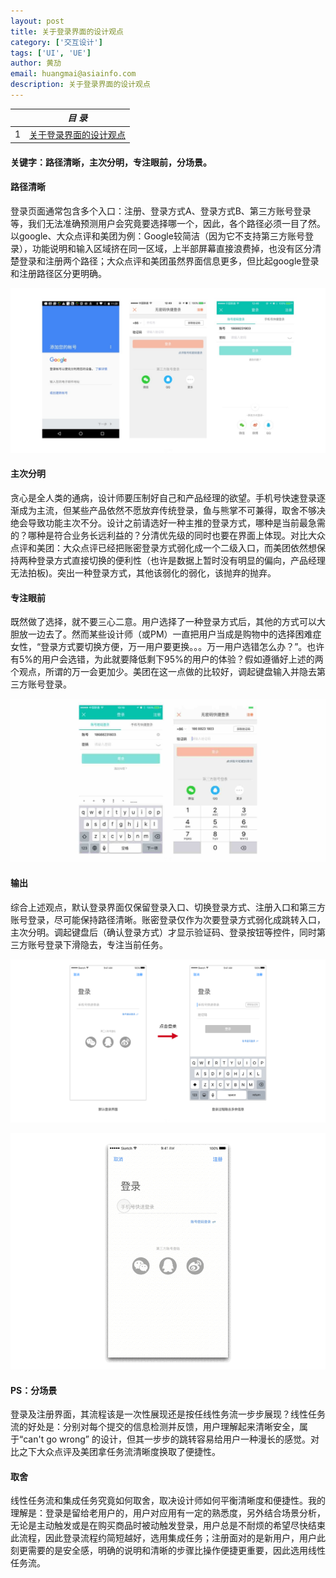 ```yaml
---
layout: post
title: 关于登录界面的设计观点
category: ['交互设计']
tags: ['UI', 'UE']
author: 黄劢
email: huangmai@asiainfo.com
description: 关于登录界面的设计观点
---
```


|  |  *目 录* |
| --- | --- |
| 1 | [关于登录界面的设计观点](#1st) |

<a id="1st"></a>

#### 关键字：路径清晰，主次分明，专注眼前，分场景。
	
#### 路径清晰
登录页面通常包含多个入口：注册、登录方式A、登录方式B、第三方账号登录等，我们无法准确预测用户会究竟要选择哪一个，因此，各个路径必须一目了然。以google、大众点评和美团为例：Google较简洁（因为它不支持第三方账号登录），功能说明和输入区域挤在同一区域，上半部屏幕直接浪费掉，也没有区分清楚登录和注册两个路径；大众点评和美团虽然界面信息更多，但比起google登录和注册路径区分更明确。

![917115](/images/huangmai/917115.jpg)



#### 主次分明
贪心是全人类的通病，设计师要压制好自己和产品经理的欲望。手机号快速登录逐渐成为主流，但某些产品依然不愿放弃传统登录，鱼与熊掌不可兼得，取舍不够决绝会导致功能主次不分。设计之前请选好一种主推的登录方式，哪种是当前最急需的？哪种是符合业务长远利益的？分清优先级的同时也要在界面上体现。对比大众点评和美团：大众点评已经把账密登录方式弱化成一个二级入口，而美团依然想保持两种登录方式直接切换的便利性（也许是数据上暂时没有明显的偏向，产品经理无法拍板)。突出一种登录方式，其他该弱化的弱化，该抛弃的抛弃。


#### 专注眼前
既然做了选择，就不要三心二意。用户选择了一种登录方式后，其他的方式可以大胆放一边去了。然而某些设计师（或PM）一直把用户当成是购物中的选择困难症女性，“登录方式要切换方便，万一用户要更换。。。万一用户选错怎么办？”。也许有5%的用户会选错，为此就要降低剩下95%的用户的体验？假如遵循好上述的两个观点，所谓的万一会更加少。美团在这一点做的比较好，调起键盘输入并隐去第三方账号登录。

![917127](/images/huangmai/917127.jpg)



#### 输出
综合上述观点，默认登录界面仅保留登录入口、切换登录方式、注册入口和第三方账号登录，尽可能保持路径清晰。账密登录仅作为次要登录方式弱化成跳转入口，主次分明。调起键盘后（确认登录方式）才显示验证码、登录按钮等控件，同时第三方账号登录下滑隐去，专注当前任务。

![917130](/images/huangmai/917130.png)



![917129](/images/huangmai/917129.gif)



#### PS：分场景
登录及注册界面，其流程该是一次性展现还是按任线性务流一步步展现？线性任务流的好处是：分别对每个提交的信息检测并反馈，用户理解起来清晰安全，属于“can't go wrong” 的设计，但其一步步的跳转容易给用户一种漫长的感觉。对比之下大众点评及美团拿任务流清晰度换取了便捷性。



#### 取舍
线性任务流和集成任务究竟如何取舍，取决设计师如何平衡清晰度和便捷性。我的理解是：登录是留给老用户的，用户对应用有一定的熟悉度，另外结合场景分析，无论是主动触发或是在购买商品时被动触发登录，用户总是不耐烦的希望尽快结束此流程，因此登录流程约简短越好，选用集成任务；注册面对的是新用户，用户此刻更需要的是安全感，明确的说明和清晰的步骤比操作便捷更重要，因此选用线性任务流。

